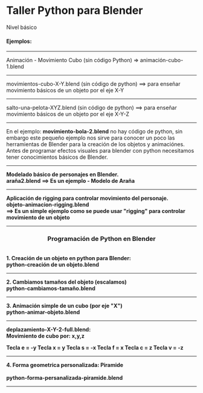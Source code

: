 # Taller Python para Blender
Nivel básico

<h4>Ejemplos:</h4>

<hr/>
Animación - Movimiento Cubo (sin código Python) => animación-cubo-1.blend
<hr/>
movimientos-cubo-X-Y.blend (sin código de python) ==> para enseñar movimiento básicos de un objeto por el eje X-Y
<hr/>
salto-una-pelota-XYZ.blend (sin código de python) ==> para enseñar movimiento básicos de un objeto por el eje X-Y-Z
<hr/>
En el ejemplo: <strong>movimiento-bola-2.blend</strong> no hay código de python, sin embargo este pequeño ejemplo nos sirve para conocer un poco las herramientas de Blender para la creación de los objetos y animaciónes. 
Antes de programar efectos visuales para blender con python necesitamos tener conocimientos básicos de Blender.
<hr/>
<strong>Modelado básico de personajes en Blender.<strong><br>
  <strong>araña2.blend</strong> ==> Es un ejemplo - Modelo de Araña
<hr/>
  <strong>Aplicación de rigging para controlar movimiento del personaje.
<strong><br>
  <strong>objeto-animacion-rigging.blend</strong><br> ==> Es un simple ejemplo como se puede usar "rigging" para controlar movimiento de un objeto
  <hr/>
  <h3 align="center">Programación de Python en Blender</h4><br>
  <strong>1. Creación de un objeto en python para Blender:</strong></strong><br>
  python-creación de un objeto.blend
  <hr/>
    <strong>2. Cambiamos tamaños del objeto (escalamos)</strong><br>
    python-cambiamos-tamaño.blend
    <hr/>
    <strong>3. Animación simple de un cubo (por eje "X")</strong><br>
    python-animar-objeto.blend
    <hr/>
    <strong>deplazamiento-X-Y-2-full.blend:<br> Movimiento de cubo por: x,y,z</strong><br>

Tecla e = -y
Tecla x = y
Tecla s = -x
Tecla f = x
Tecla c = z
Tecla v = -z
<hr/>
  <strong>4. Forma geometrica personalizada: Piramide</strong><br><br>
  <span>python-forma-persanalizada-piramide.blend</span>
  <hr/>
